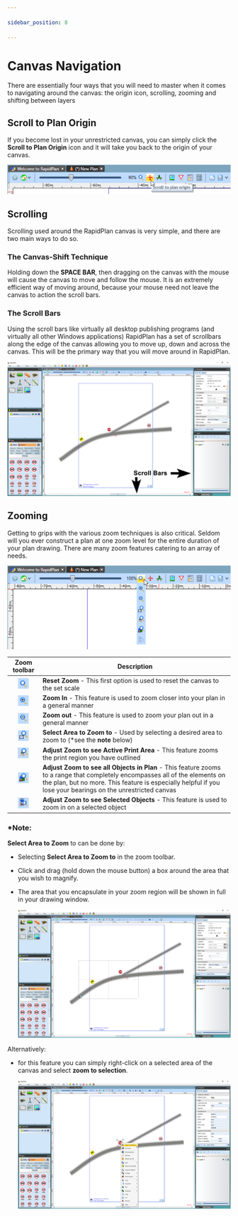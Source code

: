 ```yaml
---

sidebar_position: 8

---
```

# Canvas Navigation

There are essentially four ways that you will need to master when it comes to navigating around the canvas: the origin icon, scrolling, zooming and shifting between layers

## Scroll to Plan Origin

If you become lost in your unrestricted canvas, you can simply click the **Scroll to Plan Origin** icon and it will take you back to the origin of your canvas.

![Scroll_to_Origin_Icon](./assets/Scroll_to_Origin_Icon.png)

## Scrolling

Scrolling used around the RapidPlan canvas is very simple, and there are two main ways to do so.

### The Canvas-Shift Technique 

Holding down the **SPACE BAR**, then dragging on the canvas with the mouse will cause the canvas to move and follow the mouse. It is an extremely efficient way of moving around, because your mouse need not leave the canvas to action the scroll bars. 

### The Scroll Bars

Using the scroll bars like virtually all desktop publishing programs (and virtually all other Windows applications) RapidPlan has a set of scrollbars along the edge of the canvas allowing you to move up, down and across the canvas. This will be the primary way that you will move around in RapidPlan.

![Scroll_Bars](./assets/Scroll_Bars.png)

## Zooming

 Getting to grips with the various zoom techniques is also critical. Seldom will you ever construct a plan at one zoom level for the entire duration of your plan drawing. There are many zoom features catering to an array of needs.

![Zoom_Toolbar](./assets/Zoom_Toolbar.png)

| Zoom toolbar                                      |  Description                                                      |
|:-------------------------------------------------:|-------------------------------------------------------------------|
| ![Reset_Zoom](./assets/Reset_Zoom.png)            | **Reset Zoom** - This first option is used to reset the canvas to the set scale                                       |
| ![Zoom_In](./assets/Zoom_In.png)              | **Zoom In** - This feature is used to zoom closer into your plan in a general manner                                    |
| ![Zoom_Out](./assets/Zoom_Out.png)             | **Zoom out** - This feature is used to zoom  your plan out in a general manner                                      |
| ![Select_Area](./assets/Select_Area.png)          | **Select Area to Zoom to** - Used by selecting a desired area to zoom to (*see the **note** below)  |
| ![Zoom_Print_Area](./assets/Zoom_Print_Area.png)      | **Adjust Zoom to see Active Print Area** - This feature zooms the print region you have outlined                      |
| ![Zoom_All_Objects](./assets/Zoom_All_Objects.png)     | **Adjust Zoom to see all Objects in Plan** - This feature zooms to a range that completely encompasses all of the elements on the plan, but no more. This feature is especially helpful if you lose your bearings on the unrestricted canvas   |
| ![Zoom_Selected_Object](./assets/Zoom_Selected_Object.png) | **Adjust Zoom to see Selected Objects** - This feature is used to zoom in on a selected object                        |


### *Note: 

**Select Area to Zoom** to can be done by:

 - Selecting **Select Area to Zoom to** in the zoom toolbar.
 - Click and drag (hold down the mouse button) a box around the area that you wish to magnify.
 - The area that you encapsulate in your zoom region will be shown in full in your drawing window. 

    ![Zoom_Region](./assets/Zoom_Region.png)

Alternatively:

- for this feature you can simply right-click on a selected area of the canvas and select **zoom to selection**.

    ![Right_Click_Zoom_Method](./assets/Right_Click_Zoom_Method.png)

